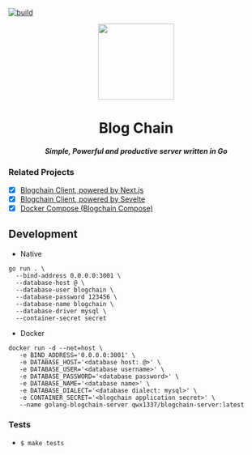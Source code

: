 [![build](https://github.com/zikwall/blogchain-go/workflows/Build%20and%20test%20Blogchain/badge.svg)](https://github.com/zikwall/blogchain-go/actions)

<div align="center">
  <img width="150" height="150" src="https://github.com/zikwall/blogchain/blob/master/screenshots/bc_go_300.png">
  <h1>Blog Chain</h1>
  <h5>Simple, Powerful and productive server written in Go</h5>
</div>

### Related Projects

- [x] [Blogchain Client, powered by Next.js](https://github.com/zikwall/blogchain)
- [x] [Blogchain Client, powered by Sevelte](https://github.com/zikwall/blogchain-svelte)
- [x] [Docker Compose (Blogchain Compose)](https://github.com/zikwall/blogchain-compose)

## Development

- Native
```shell script
go run . \
  --bind-address 0.0.0.0:3001 \
  --database-host @ \
  --database-user blogchain \
  --database-password 123456 \
  --database-name blogchain \
  --database-driver mysql \
  --container-secret secret
```
- Docker

```shell script
docker run -d --net=host \
   -e BIND_ADDRESS='0.0.0.0:3001' \
   -e DATABASE_HOST='<database host: @>' \
   -e DATABASE_USER='<database username>' \
   -e DATABASE_PASSWORD='<database password>' \
   -e DATABASE_NAME='<database name>' \
   -e DATABASE_DIALECT='<database dialect: mysql>' \
   -e CONTAINER_SECRET='<blogchain application secret>' \
   --name golang-blogchain-server qwx1337/blogchain-server:latest
```

### Tests

- `$ make tests`
